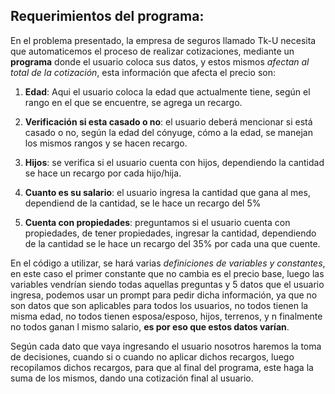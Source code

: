 ## Requerimientos del programa:

En el problema presentado, la empresa de seguros llamado Tk-U necesita que automaticemos el proceso de realizar cotizaciones, mediante un **programa** donde el usuario coloca sus datos, y estos mismos *afectan al total de la cotización*, esta información que afecta el precio son:

1. **Edad**: Aqui el usuario coloca la edad que actualmente tiene, según el rango en el que se encuentre, se agrega un recargo.

2. **Verificación si esta casado o no**: el usuario deberá mencionar si está casado o no, según la edad del cónyuge, cómo a la edad, se manejan los mismos rangos y se hacen recargo.

3. **Hijos**: se verifica si el usuario cuenta con hijos, dependiendo la cantidad se hace un recargo por cada hijo/hija.

4. **Cuanto es su salario**: el usuario ingresa la cantidad que gana al mes, dependiend de la cantidad, se le hace un recargo del 5%

5. **Cuenta con propiedades**: preguntamos si el usuario cuenta con propiedades, de tener propiedades, ingresar la cantidad, dependiendo de la cantidad se le hace un recargo del 35% por cada una que cuente.

En el código a utilizar, se hará varias *definiciones de variables y constantes*, en este caso el primer constante que no cambia es el precio base, luego las variables vendrían siendo todas aquellas preguntas y 5 datos que el usuario ingresa, podemos usar un prompt para pedir dicha información, ya que no son datos que son aplicables para todos los usuarios, no todos tienen la misma edad, no todos tienen esposa/esposo, hijos, terrenos, y n finalmente no todos ganan l mismo salario, **es por eso que estos datos varían**. 

Según cada dato que vaya ingresando el usuario nosotros haremos la toma de decisiones, cuando si o cuando no aplicar dichos recargos, luego recopilamos dichos recargos, para que al final del programa, este haga la suma de los mismos, dando una cotización final al usuario.


